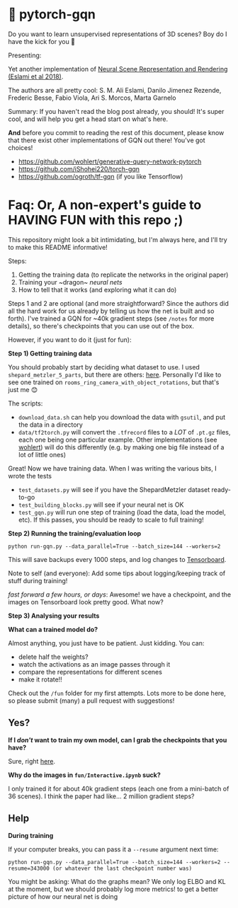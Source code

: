 # 🌈 pytorch-gqn

Do you want to learn unsupervised representations of 3D scenes? Boy do I have the kick for you 🕍

Presenting:

Yet another implementation of [Neural Scene Representation and Rendering (Eslami et al 2018)](https://deepmind.com/blog/neural-scene-representation-and-rendering/). 

The authors are all pretty cool: S. M. Ali Eslami, Danilo Jimenez Rezende, Frederic Besse, Fabio Viola, Ari S. Morcos, Marta Garnelo

Summary:
If you haven't read the blog post already, you should! It's super cool, and will help you get a head start on what's here.

**And** before you commit to reading the rest of this document, please know that there exist other implementations of GQN out there! You've got choices!
- https://github.com/wohlert/generative-query-network-pytorch
- https://github.com/iShohei220/torch-gqn
- https://github.com/ogroth/tf-gqn (if you like Tensorflow)

# Faq: Or, A non-expert's guide to HAVING FUN with this repo ;)

This repository might look a bit intimidating, but I'm always here, and I'll try to make this README informative! 

Steps:
1. Getting the training data (to replicate the networks in the original paper)
2. Training your ~dragon~ *neural nets*
3. How to tell that it works (and exploring what it can do)

Steps 1 and 2 are optional (and more straightforward? Since the authors did all the hard work for us already by telling us how the net is built and so forth). I've trained a GQN for ~40k gradient steps (see `/notes` for more details), so there's checkpoints that you can use out of the box.

However, if you want to do it (just for fun):

**Step 1) Getting training data**

You should probably start by deciding what dataset to use. I used `shepard_metzler_5_parts`, but there are others: [here](https://github.com/deepmind/gqn-datasets). Personally I'd like to see one trained on `rooms_ring_camera_with_object_rotations`, but that's just me 😊

The scripts:
- `download_data.sh` can help you download the data with `gsutil`, and put the data in a directory
- `data/tf2torch.py` will convert the `.tfrecord` files to a _LOT_ of `.pt.gz` files, each one being one particular example. Other implementations (see [wohlert](https://github.com/wohlert/generative-query-network-pytorch/tree/master/scripts)) will do this differently (e.g. by making one big file instead of a lot of little ones)

Great! Now we have training data. When I was writing the various bits, I wrote the tests
- `test_datasets.py` will see if you have the ShepardMetzler dataset ready-to-go
- `test_building_blocks.py` will see if your neural net is OK
- `test_gqn.py` will run one step of training (load the data, load the model, etc). If this passes, you should be ready to scale to full training!

**Step 2) Running the training/evaluation loop**

```
python run-gqn.py --data_parallel=True --batch_size=144 --workers=2
```

This will save backups every 1000 steps, and log changes to [Tensorboard](https://github.com/mwufi/pytorch-gqn/blob/master/notes/Screen%20Shot%202019-07-01%20at%204.57.33%20PM.png).

Note to self (and everyone): Add some tips about logging/keeping track of stuff during training!

_fast forward a few hours, or days_: Awesome! we have a checkpoint, and the images on Tensorboard look pretty good. What now?

**Step 3) Analysing your results**

**What can a trained model do?**

Almost anything, you just have to be patient. Just kidding. You can:
- delete half the weights?
- watch the activations as an image passes through it
- compare the representations for different scenes
- make it rotate!!

Check out the `/fun` folder for my first attempts. Lots more to be done here, so please submit (many) a pull request with suggestions!

## Yes?

**If I _don't_ want to train my own model, can I grab the checkpoints that you have?**

Sure, right [here](https://console.cloud.google.com/storage/browser/transformer-results-bucket/pytorch-gqn/).

**Why do the images in `fun/Interactive.ipynb` suck?**

I only trained it for about 40k gradient steps (each one from a mini-batch of 36 scenes). I think the paper had like... 2 million gradient steps?

## Help

**During training**

If your computer breaks, you can pass it a `--resume` argument next time:
```
python run-gqn.py --data_parallel=True --batch_size=144 --workers=2 --resume=343000 (or whatever the last checkpoint number was)
```

You might be asking: What do the graphs mean? We only log ELBO and KL at the moment, but we should probably log more metrics! to get a better picture of how our neural net is doing
